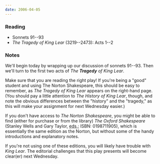 ```yaml
---
date: 2006-04-05
---
```


### Reading

* Sonnets 91--93
* <cite>The Tragedy of King Lear</cite> (3219--2473): Acts 1--2

### Notes

We'll begin today by wrapping up our discussion of sonnets 91--93. Then we'll turn to the first two acts of <cite>The **Tragedy** of King Lear</cite>.

Make sure that you are reading the right play! If you're being a "good" student and using The Norton Shakespeare, this should be easy to remember, as <cite>The Tragedy of King Lear</cite> appears on the right-hand page. (You should pay a little attention to <cite>The History of King Lear</cite>, though, and note the obvious differences between the "history" and the "tragedy," as this will make your assignment for next Wednesday easier.)

If you don't have access to <cite>The Norton Shakespeare</cite>, you might be able to find (either for purchase or from the library) <cite>The Oxford Shakespeare</cite> (Stanley Wells and Gary Taylor, <abbr title="editors">eds.</abbr>; ISBN: 0198711905), which is essentially the same edition as the Norton, but without some of the handy introductions and explanatory notes.

If you're not using one of these editions, you will likely have trouble with <cite>King Lear</cite>. The editorial challenges that this play presents will become clear(er) next Wednesday.
